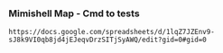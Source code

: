 ### Mimishell Map - Cmd to tests
```
https://docs.google.com/spreadsheets/d/1lqZ7JZEnv9-sJ8k9VI0qb8jd4jEJeqvDrzSITjSyAWQ/edit?gid=0#gid=0
```